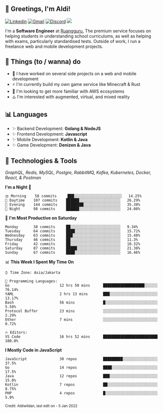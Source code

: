 <!-- Greetings -->
## 👋 Greetings, I'm Aldi!

<!-- Social Media -->
[![Linkedin](https://img.shields.io/badge/-aldiwildan-blue?style=flat&logo=Linkedin&logoColor=white)](https://www.linkedin.com/in/aldiwildan/)
[![Gmail](https://img.shields.io/badge/-aldiwild77@gmail.com-c14438?style=flat&logo=Gmail&logoColor=white)](mailto:aldiwild77@gmail.com)
[![Discord](https://img.shields.io/badge/-Chroma-5663F7?style=flat&logo=Discord&logoColor=white)](https://discord.gg/BUxraQ8)
![](https://komarev.com/ghpvc/?username=aldiwildan77&label=Visitor&color=2bbc8a)

<!-- Introduction -->
I'm a **Software Engineer** at [Ruangguru](https://ruangguru.com), The premium service focuses on helping students in understanding school curriculums, as well as helping with exams, particularly standardised tests. Outside of work, I run a freelance web and mobile development projects.

## 📃 Things (to / wanna) do
- 🐝 I have worked on several side projects on a web and mobile development
- ⚡ I'm currently build my own game service like Minecraft & Rust
- 🌱 I'm looking to get more familiar with AWS ecosystems
- ♨️ I'm interested with augmented, virtual, and mixed reality

## 📊 Languages
- ✨ Backend Development: **Golang & NodeJS**
- ✨ Frontend Development: **Javascript**
- ✨ Mobile Development: **Kotlin & Java**
- ✨ Game Development: **Denizen & Java**

## 🔧 Technologies & Tools
*GraphQL, Redis, MySQL, Postgre, RabbitMQ, Kafka, Kubernetes, Docker, React, & Postman*

<!--START_SECTION:waka-->
**I'm a Night 🦉** 

```text
🌞 Morning    58 commits     ███░░░░░░░░░░░░░░░░░░░░░░   14.25% 
🌆 Daytime    107 commits    ██████░░░░░░░░░░░░░░░░░░░   26.29% 
🌃 Evening    144 commits    ████████░░░░░░░░░░░░░░░░░   35.38% 
🌙 Night      98 commits     ██████░░░░░░░░░░░░░░░░░░░   24.08%

```
📅 **I'm Most Productive on Saturday** 

```text
Monday       38 commits     ██░░░░░░░░░░░░░░░░░░░░░░░   9.34% 
Tuesday      64 commits     ████░░░░░░░░░░░░░░░░░░░░░   15.72% 
Wednesday    63 commits     ███░░░░░░░░░░░░░░░░░░░░░░   15.48% 
Thursday     46 commits     ██░░░░░░░░░░░░░░░░░░░░░░░   11.3% 
Friday       42 commits     ██░░░░░░░░░░░░░░░░░░░░░░░   10.32% 
Saturday     87 commits     █████░░░░░░░░░░░░░░░░░░░░   21.38% 
Sunday       67 commits     ████░░░░░░░░░░░░░░░░░░░░░   16.46%

```


📊 **This Week I Spent My Time On** 

```text
⌚︎ Time Zone: Asia/Jakarta

💬 Programming Languages: 
Go                       12 hrs 50 mins      ███████████████████░░░░░░   76.14% 
YAML                     2 hrs 13 mins       ███░░░░░░░░░░░░░░░░░░░░░░   13.17% 
Bash                     56 mins             █░░░░░░░░░░░░░░░░░░░░░░░░   5.58% 
Protocol Buffer          23 mins             ░░░░░░░░░░░░░░░░░░░░░░░░░   2.29% 
Other                    7 mins              ░░░░░░░░░░░░░░░░░░░░░░░░░   0.72%

🔥 Editors: 
VS Code                  16 hrs 52 mins      █████████████████████████   100.0%

```

**I Mostly Code in JavaScript** 

```text
JavaScript               30 repos            █████████░░░░░░░░░░░░░░░░   37.5% 
Go                       14 repos            ████░░░░░░░░░░░░░░░░░░░░░   17.5% 
Java                     12 repos            ███░░░░░░░░░░░░░░░░░░░░░░   15.0% 
Kotlin                   7 repos             ██░░░░░░░░░░░░░░░░░░░░░░░   8.75% 
PHP                      4 repos             █░░░░░░░░░░░░░░░░░░░░░░░░   5.0%

```



<!--END_SECTION:waka-->

<sub>Credit: Aldiwildan, last edit on - 5 Jan 2022</sub>
